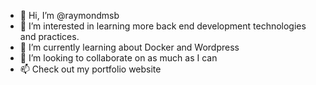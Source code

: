 - 👋 Hi, I’m @raymondmsb
- 👀 I’m interested in learning more back end development technologies and practices.
- 🌱 I’m currently learning about Docker and Wordpress 
- 💞️ I’m looking to collaborate on as much as I can
- 📫 Check out my portfolio website

<!---
raymondmsb/raymondmsb is a ✨ special ✨ repository because its `README.md` (this file) appears on your GitHub profile.
You can click the Preview link to take a look at your changes.
--->
